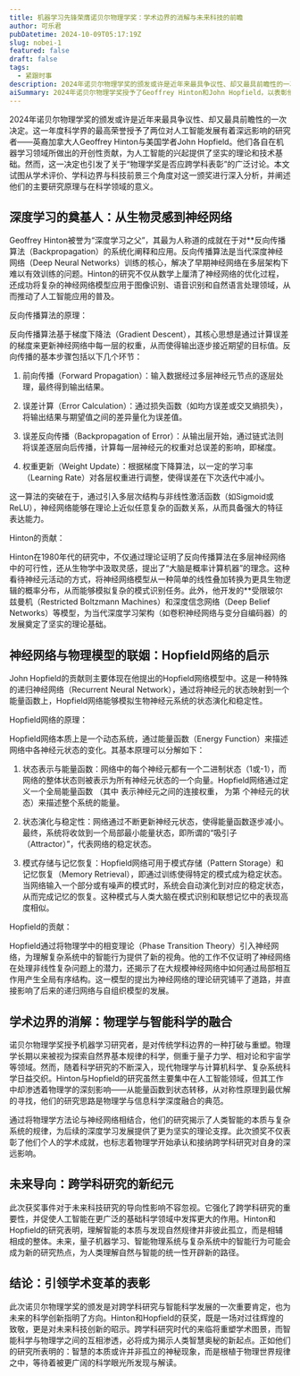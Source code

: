 ```yaml
---
title: 机器学习先锋荣膺诺贝尔物理学奖：学术边界的消解与未来科技的前瞻
author: 可乐君
pubDatetime: 2024-10-09T05:17:19Z
slug: nobei-1
featured: false
draft: false
tags:
  - 紧跟时事
description: 2024年诺贝尔物理学奖的颁发或许是近年来最具争议性、却又最具前瞻性的一次决定。这一年度科学界的最高荣誉授予了两位对人工智能发展有着深远影响的研究者——英裔加拿大人Geoffrey Hinton与美国学者John Hopfield。
aiSummary: 2024年诺贝尔物理学奖授予了Geoffrey Hinton和John Hopfield，以表彰他们在人工智能领域的开创性贡献。Hinton的反向传播算法和Hopfield的Hopfield网络模型为深度学习和神经网络的发展奠定了基础。此次颁奖引发了关于物理学奖是否应跨学科表彰的讨论，强调了物理学与智能科学的融合，预示着跨学科研究的新纪元。这一决定不仅肯定了他们的学术成就，也为未来科技创新指明了方向，强调了理解智能本质与自然规律的统一性。
---
```

2024年诺贝尔物理学奖的颁发或许是近年来最具争议性、却又最具前瞻性的一次决定。这一年度科学界的最高荣誉授予了两位对人工智能发展有着深远影响的研究者——英裔加拿大人Geoffrey Hinton与美国学者John Hopfield。他们各自在机器学习领域所做出的开创性贡献，为人工智能的兴起提供了坚实的理论和技术基础。然而，这一决定也引发了关于“物理学奖是否应跨学科表彰”的广泛讨论。本文试图从学术评价、学科边界与科技前景三个角度对这一颁奖进行深入分析，并阐述他们的主要研究原理与在科学领域的意义。

## 深度学习的奠基人：从生物灵感到神经网络

Geoffrey Hinton被誉为“深度学习之父”，其最为人称道的成就在于对**反向传播算法（Backpropagation）的系统化阐释和应用。反向传播算法是当代深度神经网络（Deep Neural Networks）训练的核心，解决了早期神经网络在多层架构下难以有效训练的问题。Hinton的研究不仅从数学上厘清了神经网络的优化过程，还成功将复杂的神经网络模型应用于图像识别、语音识别和自然语言处理领域，从而推动了人工智能应用的普及。

反向传播算法的原理：

反向传播算法基于梯度下降法（Gradient Descent），其核心思想是通过计算误差的梯度来更新神经网络中每一层的权重，从而使得输出逐步接近期望的目标值。反向传播的基本步骤包括以下几个环节：

1. 前向传播（Forward Propagation）：输入数据经过多层神经元节点的逐层处理，最终得到输出结果。

2. 误差计算（Error Calculation）：通过损失函数（如均方误差或交叉熵损失），将输出结果与期望值之间的差异量化为误差值。

3. 误差反向传播（Backpropagation of Error）：从输出层开始，通过链式法则将误差逐层向后传播，计算每一层神经元的权重对总误差的影响，即梯度。

4. 权重更新（Weight Update）：根据梯度下降算法，以一定的学习率（Learning Rate）对各层权重进行调整，使得误差在下次迭代中减小。

这一算法的突破在于，通过引入多层次结构与非线性激活函数（如Sigmoid或ReLU），神经网络能够在理论上近似任意复杂的函数关系，从而具备强大的特征表达能力。

Hinton的贡献：

Hinton在1980年代的研究中，不仅通过理论证明了反向传播算法在多层神经网络中的可行性，还从生物学中汲取灵感，提出了“大脑是概率计算机器”的理念。这种看待神经元活动的方式，将神经网络模型从一种简单的线性叠加转换为更具生物逻辑的概率分布，从而能够模拟复杂的模式识别任务。此外，他开发的**受限玻尔兹曼机（Restricted Boltzmann Machines）和深度信念网络（Deep Belief Networks）等模型，为当代深度学习架构（如卷积神经网络与变分自编码器）的发展奠定了坚实的理论基础。

## 神经网络与物理模型的联姻：Hopfield网络的启示

John Hopfield的贡献则主要体现在他提出的Hopfield网络模型中。这是一种特殊的递归神经网络（Recurrent Neural Network），通过将神经元的状态映射到一个能量函数上，Hopfield网络能够模拟生物神经元系统的状态演化和稳定性。

Hopfield网络的原理：

Hopfield网络本质上是一个动态系统，通过能量函数（Energy Function）来描述网络中各神经元状态的变化。其基本原理可以分解如下：

1. 状态表示与能量函数：网络中的每个神经元都有一个二进制状态（1或-1），而网络的整体状态则被表示为所有神经元状态的一个向量。Hopfield网络通过定义一个全局能量函数  （其中  表示神经元之间的连接权重， 为第  个神经元的状态）来描述整个系统的能量。

2. 状态演化与稳定性：网络通过不断更新神经元状态，使得能量函数逐步减小。最终，系统将收敛到一个局部最小能量状态，即所谓的“吸引子（Attractor）”，代表网络的稳定状态。

3. 模式存储与记忆恢复：Hopfield网络可用于模式存储（Pattern Storage）和记忆恢复（Memory Retrieval），即通过训练使得特定的模式成为稳定状态。当网络输入一个部分或有噪声的模式时，系统会自动演化到对应的稳定状态，从而完成记忆的恢复。这种模式与人类大脑在模式识别和联想记忆中的表现高度相似。

Hopfield的贡献：

Hopfield通过将物理学中的相变理论（Phase Transition Theory）引入神经网络，为理解复杂系统中的智能行为提供了新的视角。他的工作不仅证明了神经网络在处理非线性复杂问题上的潜力，还揭示了在大规模神经网络中如何通过局部相互作用产生全局有序结构。这一模型的提出为神经网络的理论研究铺平了道路，并直接影响了后来的递归网络与自组织模型的发展。

## 学术边界的消解：物理学与智能科学的融合

诺贝尔物理学奖授予机器学习研究者，是对传统学科边界的一种打破与重塑。物理学长期以来被视为探索自然界基本规律的科学，侧重于量子力学、相对论和宇宙学等领域。然而，随着科学研究的不断深入，现代物理学与计算机科学、复杂系统科学日益交织。Hinton与Hopfield的研究虽然主要集中在人工智能领域，但其工作中却渗透着物理学的深刻影响——从能量函数到状态转移，从对称性原理到最优解的寻找，他们的研究思路是物理学与信息科学深度融合的典范。

通过将物理学方法论与神经网络相结合，他们的研究揭示了人类智能的本质与复杂系统的规律，为后续的深度学习发展提供了更为坚实的理论支撑。此次颁奖不仅表彰了他们个人的学术成就，也标志着物理学开始承认和接纳跨学科研究对自身的深远影响。

## 未来导向：跨学科研究的新纪元

此次获奖事件对于未来科技研究的导向性影响不容忽视。它强化了跨学科研究的重要性，并促使人工智能在更广泛的基础科学领域中发挥更大的作用。Hinton和Hopfield的研究表明，理解智能的本质与发现自然规律并非彼此孤立，而是相辅相成的整体。未来，量子机器学习、智能物理系统与复杂系统中的智能行为可能会成为新的研究热点，为人类理解自然与智能的统一性开辟新的路径。

## 结论：引领学术变革的表彰

此次诺贝尔物理学奖的颁发是对跨学科研究与智能科学发展的一次重要肯定，也为未来的科学创新指明了方向。Hinton和Hopfield的获奖，既是一场对过往辉煌的致敬，更是对未来科技创新的昭示。跨学科研究时代的来临将重塑学术图景，而智能科学与物理学之间的互相渗透，必将成为揭示人类智慧奥秘的新起点。正如他们的研究所表明的：智慧的本质或许并非孤立的神秘现象，而是根植于物理世界规律之中，等待着被更广阔的科学眼光所发现与解读。